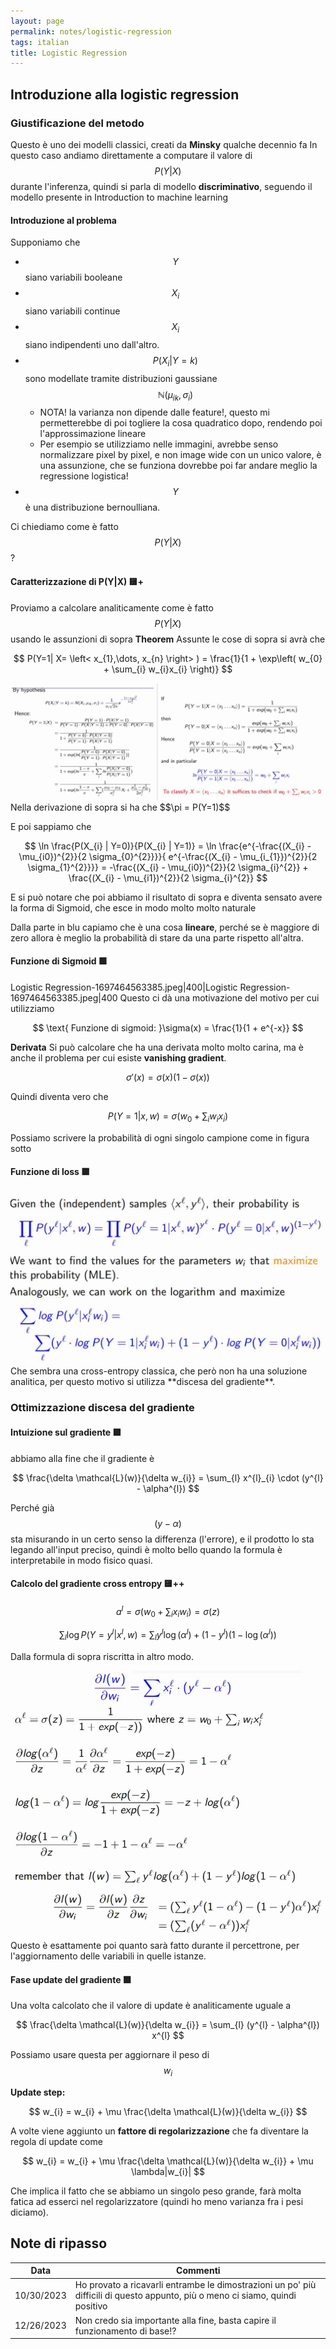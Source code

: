 ```yaml
---
layout: page
permalink: notes/logistic-regression
tags: italian
title: Logistic Regression
---
```


## Introduzione alla logistic regression
### Giustificazione del metodo
Questo è uno dei modelli classici, creati da **Minsky** qualche decennio fa
In questo caso andiamo direttamente a computare il valore di $$P(Y|X)$$ durante l'inferenza, quindi si parla di modello **discriminativo**, seguendo il modello presente in Introduction to machine learning

#### Introduzione al problema
Supponiamo che
- $$Y$$ siano variabili booleane
- $$X_{i}$$ siano variabili continue
- $$X_{i}$$ siano indipendenti uno dall'altro.
- $$P(X_{i}| Y= k)$$ sono modellate tramite distribuzioni gaussiane $$\mathbb{N}(\mu_{ik}, \sigma_{i})$$ 
	- NOTA! la varianza non dipende dalle feature!, questo mi permetterebbe di poi togliere la cosa quadratico dopo, rendendo poi l'approssimazione lineare
	- Per esempio se utilizziamo nelle immagini, avrebbe senso normalizzare pixel by pixel, e non image wide con un unico valore, è una assunzione, che se funziona dovrebbe poi far andare meglio la regressione logistica!
- $$Y$$ è una distribuzione bernoulliana.

Ci chiediamo come è fatto $$P(Y|X)$$?

#### Caratterizzazione di P(Y|X) 🟨+
Proviamo a calcolare analiticamente come è fatto $$P(Y|X)$$ usando le assunzioni di sopra
**Theorem**
Assunte le cose di sopra si avrà che 

$$
P(Y=1| X= \left< x_{1},\dots, x_{n} \right> ) = \frac{1}{1 + \exp\left( w_{0} + \sum_{i} w_{i}x_{i} \right)}
$$


<img src="/images/notes/Logistic Regression-1697464292967.jpeg" alt="Logistic Regression-1697464292967">
Nella derivazione di sopra si ha che $$\pi = P(Y=1)$$

E poi sappiamo che 


$$
\ln \frac{P(X_{i} | Y=0)}{P(X_{i} | Y=1)} = \ln \frac{e^{-\frac{(X_{i} - \mu_{i0})^{2}}{2 \sigma_{0}^{2}}}}{ e^{-\frac{(X_{i} - \mu_{i_{1}})^{2}}{2 \sigma_{1}^{2}}}} = -\frac{(X_{i} - \mu_{i0})^{2}}{2 \sigma_{i}^{2}} + \frac{(X_{i} - \mu_{i1})^{2}}{2 \sigma_{i}^{2}}
$$


E si può notare che poi abbiamo il risultato di sopra e diventa sensato avere la forma di Sigmoid, che esce in modo molto molto naturale

Dalla parte in blu capiamo che è una cosa **lineare**, perché se è maggiore di zero allora è meglio la probabilità di stare da una parte rispetto all'altra.

#### Funzione di Sigmoid 🟩
Logistic Regression-1697464563385.jpeg|400|Logistic Regression-1697464563385.jpeg|400
Questo ci dà una motivazione del motivo per cui utilizziamo

$$
\text{ Funzione di sigmoid: }\sigma(x) = \frac{1}{1 + e^{-x}} 
$$

**Derivata**
Si può calcolare che ha una derivata molto molto carina, ma è anche il problema per cui esiste **vanishing gradient**.

$$
\sigma'(x) = \sigma(x) (1 - \sigma(x))
$$


Quindi diventa vero che

$$
P(Y=1|x,w) = \sigma\left( w_{0} + \sum_{i} w_{i}x_{i} \right)
$$


Possiamo scrivere la probabilità di ogni singolo campione come in figura sotto

#### Funzione di loss 🟩
<img src="/images/notes/Logistic Regression-1697462930410.jpeg" alt="Logistic Regression-1697462930410">
Che sembra una cross-entropy classica, che però non ha una soluzione analitica, per questo motivo si utilizza **discesa del gradiente**.

### Ottimizzazione discesa del gradiente
#### Intuizione sul gradiente 🟩
abbiamo alla fine che il gradiente è


$$
\frac{\delta \mathcal{L}(w)}{\delta w_{i}} = \sum_{l} x^{l}_{i} \cdot (y^{l} - \alpha^{l})
$$

Perché già $$(y - \alpha)$$ sta misurando in un certo senso la differenza (l'errore), e il prodotto lo sta legando all'input preciso, quindi è molto bello quando la formula è interpretabile in modo fisico quasi.

#### Calcolo del gradiente cross entropy 🟨++

$$
a^{l} = \sigma\left( w_{0} + \sum_{i} x_{i}w_{i} \right) = \sigma(z)
$$


$$
\sum_{l} \log P(Y= y^{l} | x ^{l}, w) = \sum_{l} y^{l}\log(\alpha^{l}) + (1-  y^{l})(1 - \log(\alpha^{l}))
$$

Dalla formula di sopra riscritta in altro modo.

<img src="/images/notes/Logistic Regression-1697463186166.jpeg" alt="Logistic Regression-1697463186166">
Questo è esattamente poi quanto sarà fatto durante il percettrone, per l'aggiornamento delle variabili in quelle istanze.

#### Fase update del gradiente 🟩
Una volta calcolato che il valore di update è analiticamente uguale a 

$$
\frac{\delta \mathcal{L}(w)}{\delta w_{i}} = \sum_{l} (y^{l} - \alpha^{l}) x^{l}
$$

Possiamo usare questa per aggiornare il peso di $$w_{i}$$

**Update step:**

$$
w_{i} = w_{i} + \mu \frac{\delta \mathcal{L}(w)}{\delta w_{i}} 
$$


A volte viene aggiunto un **fattore di regolarizzazione** che fa diventare la regola di update come 

$$
w_{i} = w_{i} + \mu \frac{\delta \mathcal{L}(w)}{\delta w_{i}}  + \mu \lambda|w_{i}|
$$

Che implica il fatto che se abbiamo un singolo peso grande, farà molta fatica ad esserci nel regolarizzatore (quindi ho meno varianza fra i pesi diciamo).


## Note di ripasso

| Data | Commenti |
| ---- | -------- |
|10/30/2023      | Ho provato a ricavarli entrambe le dimostrazioni un po' più difficili di questo appunto, più o meno ci siamo, quindi positivo          |
|12/26/2023 | Non credo sia importante alla fine, basta capire il funzionamento di base!?  |